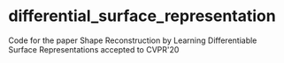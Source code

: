# differential_surface_representation
Code for the paper Shape Reconstruction by Learning Differentiable Surface Representations accepted to CVPR'20
